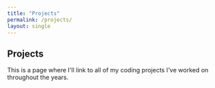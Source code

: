 ```yaml
---
title: "Projects"
permalink: /projects/
layout: single
---
```


## Projects

This is a page where I'll link to all of my coding projects I've worked on throughout the years.

